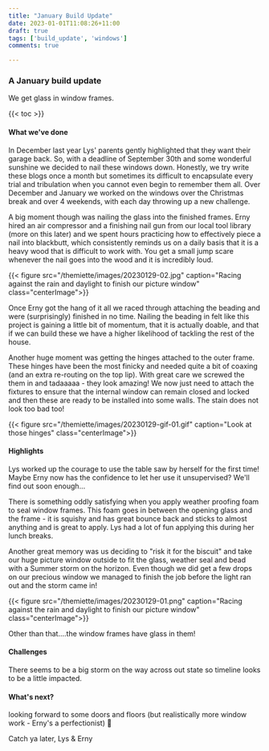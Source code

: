 ```yaml
---
title: "January Build Update"
date: 2023-01-01T11:08:26+11:00
draft: true
tags: ['build_update', 'windows']
comments: true

---
```

### A January build update
We get glass in window frames.

{{< toc >}}

#### What we've done
In December last year Lys' parents gently highlighted that they want their garage back. So, with a deadline of September 30th and some wonderful sunshine we decided to nail these windows down. Honestly, we try write these blogs once a month but sometimes its difficult to encapsulate every trial and tribulation when you cannot even begin to remember them all. Over December and January we worked on the windows over the Christmas break and over 4 weekends, with each day throwing up a new challenge. 

A big moment though was nailing the glass into the finished frames. Erny hired an air compressor and a finishing nail gun from our local tool library (more on this later) and we spent hours practicing how to effectively piece a nail into blackbutt, which consistently reminds us on a daily basis that it is a heavy wood that is difficult to work with. You get a small jump scare whenever the nail goes into the wood and it is incredibly loud. 

{{< figure src="/themiette/images/20230129-02.jpg" caption="Racing against the rain and daylight to finish our picture window" class="centerImage">}}

Once Erny got the hang of it all we raced through attaching the beading and were (surprisingly) finished in no time. Nailing the beading in felt like this project is gaining a little bit of momentum, that it is actually doable, and that if we can build these we have a higher likelihood of tackling the rest of the house. 

Another huge moment was getting the hinges attached to the outer frame. These hinges have been the most finicky and needed quite a bit of coaxing (and an extra re-routing on the top lip). With great care we screwed the them in and tadaaaaa - they look amazing! We now just need to attach the fixtures to ensure that the internal window can remain closed and locked and then these are ready to be installed into some walls. The stain does not look too bad too!  

{{< figure src="/themiette/images/20230129-gif-01.gif" caption="Look at those hinges" class="centerImage">}}


#### Highlights
Lys worked up the courage to use the table saw by herself for the first time! Maybe Erny now has the confidence to let her use it unsupervised? We'll find out soon enough...

There is something oddly satisfying when you apply weather proofing foam to seal window frames. This foam goes in between the opening glass and the frame - it is squishy and has great bounce back and sticks to almost anything and is great to apply. Lys had a lot of fun applying this during her lunch breaks. 

Another great memory was us deciding to "risk it for the biscuit" and take our huge picture window outside to fit the glass, weather seal and bead with a Summer storm on the horizon. Even though we did get a few drops on our precious window we managed to finish the job before the light ran out and the storm came in!

{{< figure src="/themiette/images/20230129-01.png" caption="Racing against the rain and daylight to finish our picture window" class="centerImage">}}


Other than that....the window frames have glass in them! 

#### Challenges
There seems to be a big storm on the way across out state so timeline looks to be a little impacted.

#### What's next?
looking forward to some doors and floors (but realistically more window work - Erny's a perfectionist) 🚪

Catch ya later,
Lys & Erny



